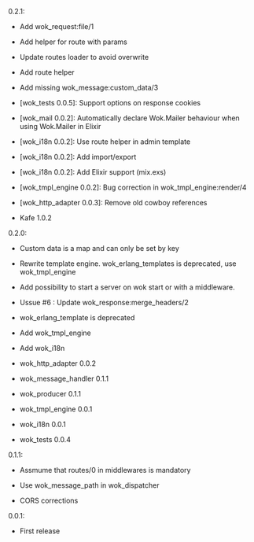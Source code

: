 0.2.1:
  * Add wok_request:file/1

  * Add helper for route with params

  * Update routes loader to avoid overwrite

  * Add route helper

  * Add missing wok_message:custom_data/3

  * [wok_tests 0.0.5]: Support options on response cookies

  * [wok_mail 0.0.2]: Automatically declare Wok.Mailer behaviour when using Wok.Mailer in Elixir

  * [wok_i18n 0.0.2]: Use route helper in admin template

  * [wok_i18n 0.0.2]: Add import/export

  * [wok_i18n 0.0.2]: Add Elixir support (mix.exs)

  * [wok_tmpl_engine 0.0.2]: Bug correction in wok_tmpl_engine:render/4

  * [wok_http_adapter 0.0.3]: Remove old cowboy references

  * Kafe 1.0.2

0.2.0:
  * Custom data is a map and can only be set by key

  * Rewrite template engine. wok_erlang_templates is deprecated, use wok_tmpl_engine

  * Add possibility to start a server on wok start or with a middleware.

  * Ussue #6 : Update wok_response:merge_headers/2

  * wok_erlang_template is deprecated

  * Add wok_tmpl_engine

  * Add wok_i18n

  * wok_http_adapter 0.0.2

  * wok_message_handler 0.1.1

  * wok_producer 0.1.1

  * wok_tmpl_engine 0.0.1

  * wok_i18n 0.0.1

  * wok_tests 0.0.4
    
0.1.1:
  * Assmume that routes/0 in middlewares is mandatory

  * Use wok_message_path in wok_dispatcher

  * CORS corrections

0.0.1:
  * First release
